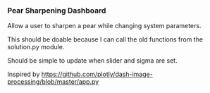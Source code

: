 ### Pear Sharpening Dashboard

Allow a user to sharpen a pear while changing system parameters.

This should be doable because I can call the old functions from the solution.py module.

Should be simple to update when slider and sigma are set.

Inspired by 
https://github.com/plotly/dash-image-processing/blob/master/app.py